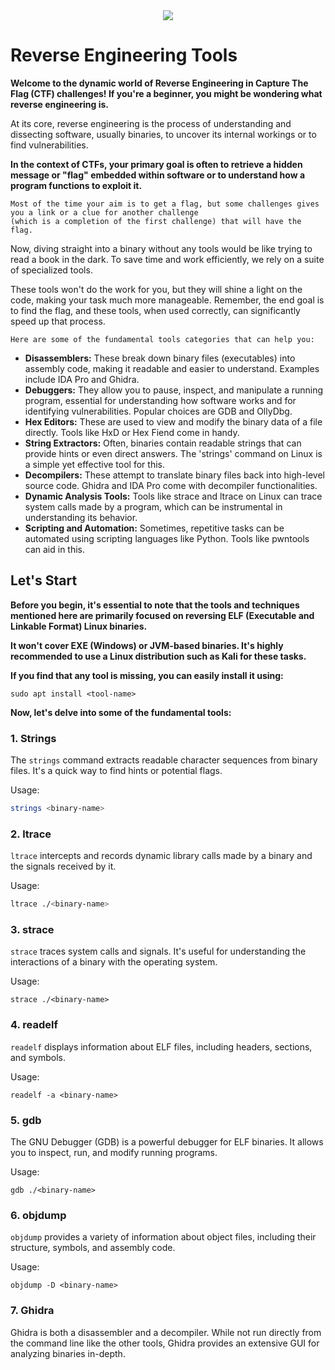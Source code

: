<div align="center">
<img src="https://hex-rays.com/wp-content/themes/hx2021/dist/img/how-it-works.png">
</div>

# Reverse Engineering Tools

**Welcome to the dynamic world of Reverse Engineering in Capture The Flag (CTF) challenges! If you're a beginner, you might be wondering what reverse engineering is.**

At its core, reverse engineering is the process of understanding and dissecting software, usually binaries, to uncover its internal workings or to find vulnerabilities. 

**In the context of CTFs, your primary goal is often to retrieve a hidden message or "flag" embedded within software or to understand how a program functions to exploit it.**

```
Most of the time your aim is to get a flag, but some challenges gives you a link or a clue for another challenge
(which is a completion of the first challenge) that will have the flag.
```

Now, diving straight into a binary without any tools would be like trying to read a book in the dark. To save time and work efficiently, we rely on a suite of specialized tools. 

These tools won't do the work for you, but they will shine a light on the code, making your task much more manageable. Remember, the end goal is to find the flag, and these tools, when used correctly, can significantly speed up that process.

```
Here are some of the fundamental tools categories that can help you:
```

- **Disassemblers:** These break down binary files (executables) into assembly code, making it readable and easier to understand. Examples include IDA Pro and Ghidra.
- **Debuggers:** They allow you to pause, inspect, and manipulate a running program, essential for understanding how software works and for identifying vulnerabilities. Popular choices are GDB and OllyDbg.
- **Hex Editors:** These are used to view and modify the binary data of a file directly. Tools like HxD or Hex Fiend come in handy.
- **String Extractors:** Often, binaries contain readable strings that can provide hints or even direct answers. The 'strings' command on Linux is a simple yet effective tool for this.
- **Decompilers:** These attempt to translate binary files back into high-level source code. Ghidra and IDA Pro come with decompiler functionalities.
- **Dynamic Analysis Tools:** Tools like strace and ltrace on Linux can trace system calls made by a program, which can be instrumental in understanding its behavior.
- **Scripting and Automation:** Sometimes, repetitive tasks can be automated using scripting languages like Python. Tools like pwntools can aid in this.

## Let's Start

**Before you begin, it's essential to note that the tools and techniques mentioned here are primarily focused on reversing ELF (Executable and Linkable Format) Linux binaries.**

**It won't cover EXE (Windows) or JVM-based binaries. It's highly recommended to use a Linux distribution such as Kali for these tasks.**

**If you find that any tool is missing, you can easily install it using:**

```
sudo apt install <tool-name>
```

**Now, let's delve into some of the fundamental tools:**

### 1. Strings
The `strings` command extracts readable character sequences from binary files. It's a quick way to find hints or potential flags.

Usage:
```bash
strings <binary-name>
```

### 2. ltrace

`ltrace` intercepts and records dynamic library calls made by a binary and the signals received by it. 

Usage:
```bash
ltrace ./<binary-name>
```

### 3. strace

`strace` traces system calls and signals. It's useful for understanding the interactions of a binary with the operating system.

Usage:
```
strace ./<binary-name>
```

### 4. readelf

`readelf` displays information about ELF files, including headers, sections, and symbols.

Usage:
```
readelf -a <binary-name>
```

### 5. gdb

The GNU Debugger (GDB) is a powerful debugger for ELF binaries. It allows you to inspect, run, and modify running programs.

Usage:
```
gdb ./<binary-name>
```

### 6. objdump

`objdump` provides a variety of information about object files, including their structure, symbols, and assembly code.

Usage:
```
objdump -D <binary-name>
```

### 7. Ghidra

Ghidra is both a disassembler and a decompiler. While not run directly from the command line like the other tools, Ghidra provides an extensive GUI for analyzing binaries in-depth.

